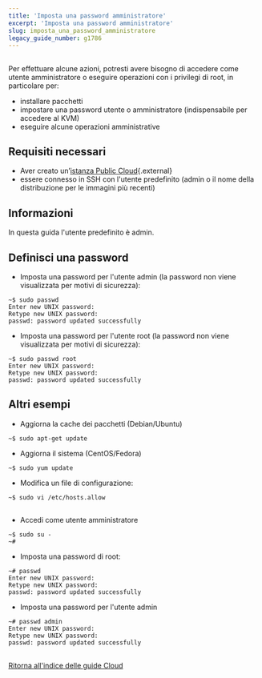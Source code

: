 ```yaml
---
title: 'Imposta una password amministratore'
excerpt: 'Imposta una password amministratore'
slug: imposta_una_password_amministratore
legacy_guide_number: g1786
---
```


## 
Per effettuare alcune azioni, potresti avere bisogno di accedere come utente amministratore o eseguire operazioni con i privilegi di root, in particolare per:

- installare pacchetti
- impostare una password utente o amministratore (indispensabile per accedere al KVM)
- eseguire alcune operazioni amministrative




## Requisiti necessari

- Aver creato un’[istanza Public Cloud](https://www.ovh.it/public-cloud/istanze/){.external}
- essere connesso in SSH con l'utente predefinito (admin o il nome della distribuzione per le immagini più recenti)



## Informazioni
In questa guida l'utente predefinito è admin.


## Definisci una password

- Imposta una password per l'utente admin (la password non viene visualizzata per motivi di sicurezza):

```
~$ sudo passwd
Enter new UNIX password: 
Retype new UNIX password: 
passwd: password updated successfully
```


- Imposta una password per l'utente root (la password non viene visualizzata per motivi di sicurezza):

```
~$ sudo passwd root
Enter new UNIX password: 
Retype new UNIX password: 
passwd: password updated successfully
```





## Altri esempi

- Aggiorna la cache dei pacchetti (Debian/Ubuntu)

```
~$ sudo apt-get update
```


- Aggiorna il sistema (CentOS/Fedora)

```
~$ sudo yum update
```


- Modifica un file di configurazione:

```
~$ sudo vi /etc/hosts.allow
```





## 

- Accedi come utente amministratore

```
~$ sudo su -
~#
```


- Imposta una password di root:

```
~# passwd
Enter new UNIX password:
Retype new UNIX password:
passwd: password updated successfully
```


- Imposta una password per l'utente admin

```
~# passwd admin
Enter new UNIX password:
Retype new UNIX password:
passwd: password updated successfully
```





## 
[Ritorna all'indice delle guide Cloud]({legacy}1785)

